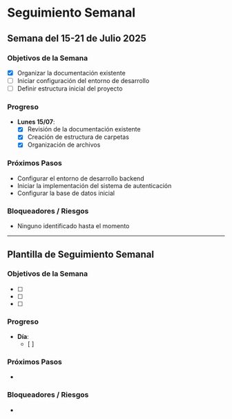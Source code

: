 # Seguimiento Semanal

## Semana del 15-21 de Julio 2025

### Objetivos de la Semana
- [x] Organizar la documentación existente
- [ ] Iniciar configuración del entorno de desarrollo
- [ ] Definir estructura inicial del proyecto

### Progreso
- **Lunes 15/07**: 
  - [x] Revisión de la documentación existente
  - [x] Creación de estructura de carpetas
  - [x] Organización de archivos

### Próximos Pasos
- Configurar el entorno de desarrollo backend
- Iniciar la implementación del sistema de autenticación
- Configurar la base de datos inicial

### Bloqueadores / Riesgos
- Ninguno identificado hasta el momento

---

## Plantilla de Seguimiento Semanal

### Objetivos de la Semana
- [ ] 
- [ ] 
- [ ] 

### Progreso
- **Día**: 
  - [ ] 

### Próximos Pasos
- 
### Bloqueadores / Riesgos
- 
